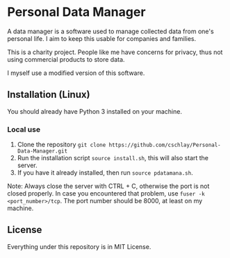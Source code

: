 # Personal Data Manager
A data manager is a software used to manage collected data from one's personal life.
I aim to keep this usable for companies and families.

This is a charity project.
People like me have concerns for privacy, thus not using commercial products to store data.

I myself use a modified version of this software.


## Installation (Linux)
You should already have Python 3 installed on your machine.

### Local use
1. Clone the repository
```git clone https://github.com/cschlay/Personal-Data-Manager.git```
2. Run the installation script
```source install.sh```, this will also start the server.
3. If you have it already installed, then run ```source pdatamana.sh```.

Note: Always close the server with CTRL + C, otherwise the port is not closed properly.
In case you encountered that problem, use ```fuser -k <port_number>/tcp```.
The port number should be 8000, at least on my machine.

## License
Everything under this repository is in MIT License.
